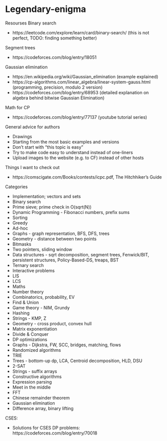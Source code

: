 # Legendary-enigma
Resourses
Binary search
<ul>
    <li>https://leetcode.com/explore/learn/card/binary-search/ (this is not perfect, TODO: finding something better)</li>
</ul>
Segment trees
<ul>
    <li>https://codeforces.com/blog/entry/18051</li>
</ul>
Gaussian elimination
<ul>
  <li>https://en.wikipedia.org/wiki/Gaussian_elimination (example explained)</li>
  <li>https://cp-algorithms.com/linear_algebra/linear-system-gauss.html (programming, precision, modulo 2 version)</li>
  <li>https://codeforces.com/blog/entry/68953 (detailed explanation on algebra behind bitwise Gaussian Elimination)</li>
</ul>
Math for CP
<ul>
    <li>https://codeforces.com/blog/entry/77137 (youtube tutorial series)</li>
</ul>
General advice for authors
<ul>
    <li>Drawings</li>
    <li>Starting from the most basic examples and versions</li>
    <li>Don’t start with “this topic is easy”</li>
    <li>Try to make code easy to understand instead of one-liners</li>
    <li>Upload images to the website (e.g. to CF) instead of other hosts</li>
</ul>
Things I want to check out
<ul>
    <li>https://comscigate.com/Books/contests/icpc.pdf, The Hitchhiker’s Guide</li>
</ul>
Categories
<ul>
    <li>Implementation; vectors and sets</li>
    <li>Binary search</li>
    <li>Prime sieve; prime check in O(sqrt(N))</li>
    <li>Dynamic Programming - Fibonacci numbers, prefix sums</li>
    <li>Sorting</li>
    <li>Greedy</li>
    <li>Ad-hoc</li>
    <li>Graphs - graph representation, BFS, DFS, trees</li>
    <li>Geometry - distance between two points</li>
    <li>Bitmasks</li>
    <li>Two pointers, sliding window</li>
    <li>Data structures - sqrt decomposition, segment trees, Fenwick/BIT, persistent structures, Policy-Based-DS, treaps, BST</li>
   <li> Ternary search</li>
   <li> Interactive problems</li>
   <li> LIS</li>
   <li> LCS</li>
   <li>Maths</li>
   <li> Number theory</li>
   <li> Combinatorics, probability, EV</li>
   <li> Find & Union</li>
   <li> Game theory - NIM, Grundy</li>
   <li> Hashing</li>
   <li> Strings - KMP, Z</li>
   <li> Geometry - cross product, convex hull</li>
    <li>Matrix exponentiation</li>
    <li>Divide & Conquer</li>
    <li>DP optimizations</li>
    <li>Graphs - Dijkstra, FW, SCC, bridges, matching, flows</li>
    <li>Randomized algorithms</li>
    <li>TRIE</li>
    <li>Trees - bottom-up dp, LCA, Centroid decomposition, HLD, DSU</li>
    <li>2-SAT</li>
    <li>Strings - suffix arrays</li>
    <li>Constructive algorithms</li>
    <li>Expression parsing</li>
    <li>Meet in the middle</li>
   <li>FFT</li>
    <li>Chinese remainder theorem</li>
    <li>Gaussian elimination</li>
    <li>Difference array, binary lifting</li>
</ul>

CSES:
<ul>
<li>Solutions for CSES DP problems: https://codeforces.com/blog/entry/70018</li></li>
</ul>
